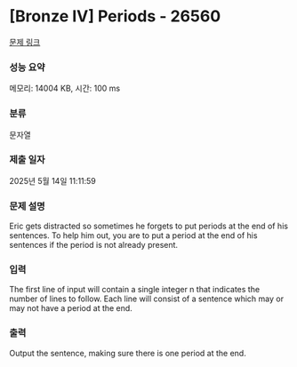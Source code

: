 # [Bronze IV] Periods - 26560 

[문제 링크](https://www.acmicpc.net/problem/26560) 

### 성능 요약

메모리: 14004 KB, 시간: 100 ms

### 분류

문자열

### 제출 일자

2025년 5월 14일 11:11:59

### 문제 설명

<p>Eric gets distracted so sometimes he forgets to put periods at the end of his sentences. To help him out, you are to put a period at the end of his sentences if the period is not already present.</p>

### 입력 

 <p>The first line of input will contain a single integer n that indicates the number of lines to follow. Each line will consist of a sentence which may or may not have a period at the end.</p>

### 출력 

 <p>Output the sentence, making sure there is one period at the end.</p>

